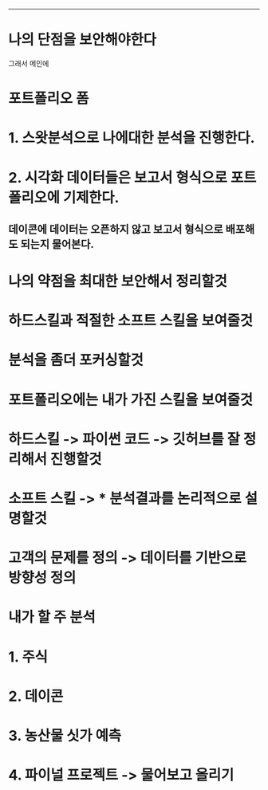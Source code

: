 


----

# 나의 단점을 보안해야한다 
그래서 메인에 


# 포트폴리오 폼 

# 1. 스왓분석으로 나에대한 분석을 진행한다. 
# 2. 시각화 데이터들은 보고서 형식으로 포트폴리오에 기제한다. 
## 데이콘에 데이터는 오픈하지 않고 보고서 형식으로 배포해도 되는지 물어본다. 

# 나의 약점을 최대한 보안해서 정리할것 
# 하드스킬과 적절한 소프트 스킬을 보여줄것 
# 분석을 좀더 포커싱할것 


# 포트폴리오에는 내가 가진 스킬을 보여줄것 
# 하드스킬 -> 파이썬 코드 -> 깃허브를 잘 정리해서 진행할것 
# 소프트 스킬 -> * 분석결과를 논리적으로 설명할것 
# 고객의 문제를 정의 -> 데이터를 기반으로 방향성 정의

# 내가 할 주 분석 
# 1. 주식 
# 2. 데이콘 
# 3. 농산물 싯가 예측 
# 4. 파이널 프로젝트 -> 물어보고 올리기 
